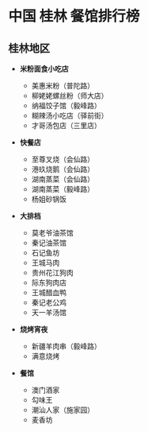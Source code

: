 # 中国 桂林 餐馆排行榜

## 桂林地区

* **米粉面食小吃店**
  * 美惠米粉（普陀路）
  * 柳姥姥螺丝粉（师大店）
  * 纳福饺子馆（毅峰路）
  * 糊辣汤小吃店（驿前街）
  * 才哥汤包店（三里店）
  
* **快餐店**
  * 至尊叉烧（会仙路）
  * 港玖烧鹅（会仙路）
  * 湖南蒸菜（会仙路）
  * 湖南蒸菜（毅峰路）
  * 杨姐砂锅饭
    
* **大排档**
  * 莫老爷油茶馆
  * 秦记油茶馆
  * 石记鱼坊
  * 王城马肉
  * 贵州花江狗肉
  * 际东狗肉店
  * 王城醋血鸭
  * 秦记老公鸡
  * 天一羊汤馆

* **烧烤宵夜**
  * 新疆羊肉串（毅峰路）
  * 满意烧烤
  
* **餐馆**
  * 澳门酒家
  * 勾味王
  * 潮汕人家（施家园）
  * 麦香坊
